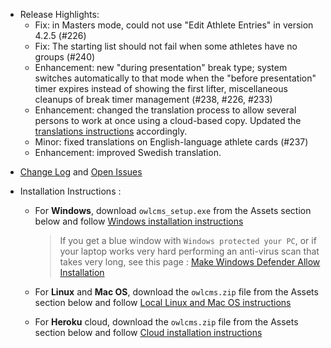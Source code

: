 * Release Highlights: 
  * Fix: in Masters mode, could not use "Edit Athlete Entries" in version 4.2.5 (#226)
  * Fix: The starting list should not fail when some athletes have no groups (#240)
  * Enhancement: new "during presentation" break type; system switches automatically to that mode when the "before presentation" timer expires instead of showing the first lifter, miscellaneous cleanups of break timer management (#238, #226, #233) 
  * Enhancement: changed the translation process to allow several persons to work at once using a cloud-based copy. Updated the [translations instructions](https://jflamy.github.io/owlcms4/#/Translation) accordingly.
  * Minor: fixed translations on English-language athlete cards (#237)
  * Enhancement: improved Swedish translation.
- [Change Log](https://github.com/jflamy/owlcms4/issues?q=is%3Aissue+is%3Aclosed+sort%3Aupdated-desc) and [Open Issues](https://github.com/jflamy/owlcms4/projects/1)

- Installation Instructions :
  - For **Windows**, download `owlcms_setup.exe` from the Assets section below and follow [Windows installation instructions](https://jflamy.github.io/owlcms4/#/LocalWindowsSetup.md) 
    
    > If you get a blue window with `Windows protected your PC`, or if your laptop works very hard performing an anti-virus scan that takes very long, see this page : [Make Windows Defender Allow Installation](https://jflamy.github.io/owlcms4/#/DefenderOff)
  - For **Linux** and **Mac OS**, download the `owlcms.zip` file from the Assets section below and follow [Local Linux and Mac OS instructions](https://jflamy.github.io/owlcms4/#/LocalLinuxMacSetup.md) 
  - For **Heroku** cloud, download the `owlcms.zip` file from the Assets section below and follow [Cloud installation instructions](https://jflamy.github.io/owlcms4/#/Heroku.md)
